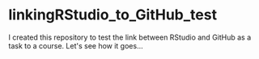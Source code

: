 # linkingRStudio_to_GitHub_test
I created this repository to test the link between RStudio and GitHub as a task to a course. Let's see how it goes...
